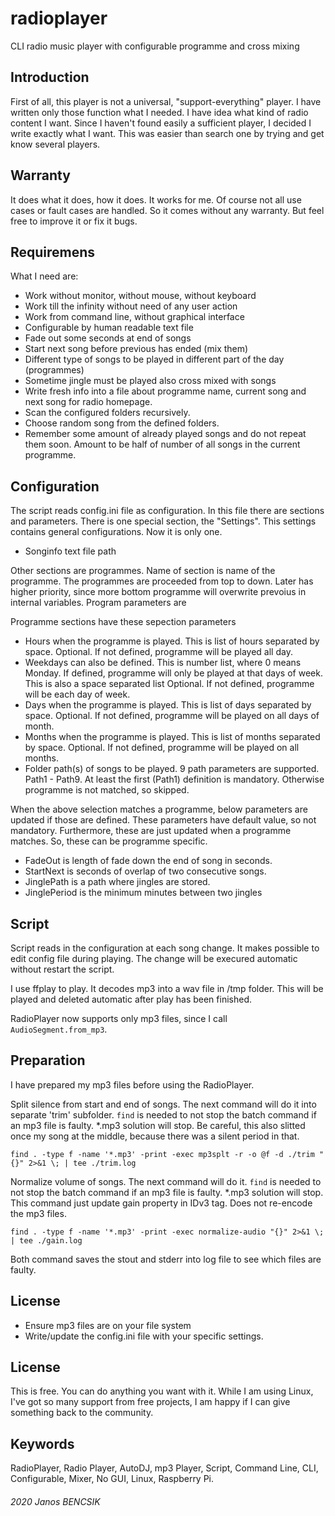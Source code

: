 # radioplayer

CLI radio music player with configurable programme and cross mixing

## Introduction

First of all, this player is not a universal, "support-everything" player.
I have written only those function what I needed. I have idea what kind of
radio content I want. Since I haven't found easily a sufficient player, 
I decided I write exactly what I want. 
This was easier than search one by trying and get know several players.

## Warranty

It does what it does, how it does. 
It works for me. Of course not all use cases or fault cases are handled. 
So it comes without any warranty. But feel free to improve it or fix it bugs.

## Requiremens

What I need are:
- Work without monitor, without mouse, without keyboard
- Work till the infinity without need of any user action
- Work from command line, without graphical interface
- Configurable by human readable text file
- Fade out some seconds at end of songs
- Start next song before previous has ended (mix them)
- Different type of songs to be played in different part of the day (programmes)
- Sometime jingle must be played also cross mixed with songs
- Write fresh info into a file about programme name, current song and next song
  for radio homepage.
- Scan the configured folders recursively.
- Choose random song from the defined folders.
- Remember some amount of already played songs and do not repeat them soon.
  Amount to be half of number of all songs in the current programme.
  
## Configuration

The script reads config.ini file as configuration. 
In this file there are sections and parameters.
There is one special section, the "Settings".
This settings contains general configurations. Now it is only one. 
- Songinfo text file path

Other sections are programmes. Name of section is name of the programme.
The programmes are proceeded from top to down. Later has higher priority, since
more bottom programme will overwrite prevoius in internal variables.
Program parameters are 

Programme sections have these sepection parameters
- Hours when the programme is played. This is list of hours separated by
  space.
  Optional. If not defined, programme will be played all day.
- Weekdays can also be defined. This is number list, where 0 means Monday.
  If defined, programme will only be played at that days of week.
  This is also a space separated list
  Optional. If not defined, programme will be each day of week.
- Days when the programme is played. This is list of days separated by
  space.
  Optional. If not defined, programme will be played on all days of month.
- Months when the programme is played. This is list of months separated by
  space.
  Optional. If not defined, programme will be played on all months.
- Folder path(s) of songs to be played. 9 path parameters are supported.
  Path1 - Path9. At least the first (Path1) definition is mandatory. Otherwise
  programme is not matched, so skipped.

When the above selection matches a programme, below parameters are updated if
those are defined. These parameters have default value, so not mandatory.
Furthermore, these are just updated when a programme matches. So, these
can be programme specific.

- FadeOut is length of fade down the end of song in seconds.
- StartNext is seconds of overlap of two consecutive songs.
- JinglePath is a path where jingles are stored.
- JinglePeriod is the minimum minutes between two jingles

## Script

Script reads in the configuration at each song change. It makes possible to edit
config file during playing. The change will be execured automatic without 
restart the script. 

I use ffplay to play. It decodes mp3 into a wav file in /tmp folder.
This will be played and deleted automatic after play has been finished. 

RadioPlayer now supports only mp3 files, since I call `AudioSegment.from_mp3`. 

## Preparation

I have prepared my mp3 files before using the RadioPlayer.

Split silence from start and end of songs. The next command will do it into
separate 'trim' subfolder. `find` is needed to not stop the batch command if
an mp3 file is faulty. *.mp3 solution will stop. Be careful, this also slitted
once my song at the middle, because there was a silent period in that.

`find . -type f -name '*.mp3' -print -exec mp3splt -r -o @f -d ./trim "{}" 2>&1 \; | tee ./trim.log`

Normalize volume of songs. The next command will do it. 
`find` is needed to not stop the batch command if an mp3 file is faulty. 
*.mp3 solution will stop. This command just update gain property in IDv3 tag.
Does not re-encode the mp3 files.

`find . -type f -name '*.mp3' -print -exec normalize-audio "{}" 2>&1 \; | tee ./gain.log`

Both command saves the stout and stderr into log file to see which files are faulty.

## License

- Ensure mp3 files are on your file system
- Write/update the config.ini file with your specific settings.


## License

This is free. You can do anything you want with it.
While I am using Linux, I've got so many support from free projects,
I am happy if I can give something back to the community.

## Keywords

RadioPlayer, Radio Player, AutoDJ, mp3 Player, Script, Command Line, CLI,
Configurable, Mixer, No GUI, Linux, Raspberry Pi.

###### 2020 Janos BENCSIK


